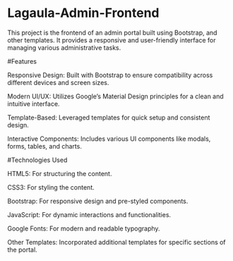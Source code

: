# Lagaula-Admin-Frontend
This project is the frontend of an admin portal built using Bootstrap, and other templates. It provides a responsive and user-friendly interface for managing various administrative tasks.


#Features

Responsive Design: Built with Bootstrap to ensure compatibility across different devices and screen sizes.

Modern UI/UX: Utilizes Google’s Material Design principles for a clean and intuitive interface.

Template-Based: Leveraged templates for quick setup and consistent design.

Interactive Components: Includes various UI components like modals, forms, tables, and charts.

#Technologies Used

HTML5: For structuring the content.

CSS3: For styling the content.

Bootstrap: For responsive design and pre-styled components.

JavaScript: For dynamic interactions and functionalities.

Google Fonts: For modern and readable typography.

Other Templates: Incorporated additional templates for specific sections of the portal.
